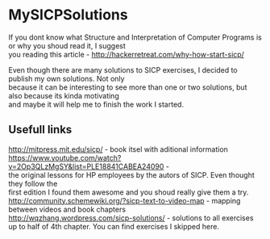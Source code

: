 MySICPSolutions
===============

If you dont know what Structure and Interpretation of Computer Programs is or why you shoud read it, I suggest  
you reading this article - http://hackerretreat.com/why-how-start-sicp/  
  
Even though there are many solutions to SICP exercises, I decided to publish my own solutions. Not only  
because it can be interesting to see more than one or two solutions, but also because its kinda motivating  
and maybe it will help me to finish the work I started.  


Usefull links
-------------  
  
http://mitpress.mit.edu/sicp/ - book itsel with aditional information  
https://www.youtube.com/watch?v=2Op3QLzMgSY&list=PLE18841CABEA24090 -   
the original lessons for HP employees by the autors of SICP. Even thought they follow the  
first edition I found them awesome and you shoud really give them a try.  
http://community.schemewiki.org/?sicp-text-to-video-map - mapping between videos and book chapters  
http://wqzhang.wordpress.com/sicp-solutions/ - solutions to all exercises up to half of 4th chapter. You can find exercises I skipped here.
